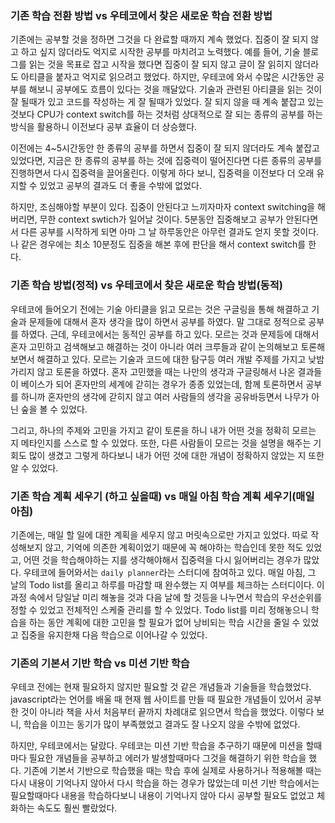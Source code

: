 ### 기존 학습 전환 방법 vs 우테코에서 찾은 새로운 학습 전환 방법

<!-- #### 부제: 한 주제만 3~4시간, 집중안되어도 계속 하려고 노력 vs 집중이 안되거나 그게 하기 싫을때는 다른 종류의 공부로 전환해서 하는 것 -->

기존에는 공부할 것을 정하면 그것을 다 완료할 때까지 계속 했었다. 집중이 잘 되지 않고 하고 싶지 않더라도 억지로 시작한 공부를 마치려고 노력했다. 예를 들어, 기술 블로그를 읽는 것을 목표로 잡고 시작을 했다면 집중이 잘 되지 않고 글이 잘 읽히지 않더라도 아티클을 붙자고 억지로 읽으려고 했었다.
하지만, 우테코에 와서 수많은 시간동안 공부를 해보니 공부에도 흐름이 있다는 것을 깨달았다. 기술과 관련된 아티클을 읽는 것이 잘 될때가 있고 코드를 작성하는 게 잘 될때가 있었다. 잘 되지 않을 때 계속 붙잡고 있는 것보다 CPU가 context switch를 하는 것처럼 상대적으로 잘 되는 종류의 공부를 하는 방식을 활용하니 이전보다 공부 효율이 더 상승했다.

이전에는 4~5시간동안 한 종류의 공부를 하면서 집중이 잘 되지 않더라도 계속 붙잡고 있었다면, 지금은 한 종류의 공부를 하는 것에 집중력이 떨어진다면 다른 종류의 공부를 진행하면서 다시 집중력을 끌어올린다. 이렇게 하다 보니, 집중력을 이전보다 더 오래 유지할 수 있었고 공부의 결과도 더 좋을 수밖에 없었다.

하지만, 조심해야할 부분이 있다. 집중이 안된다고 느끼자마자 context switching을 해버리면, 무한 context swtich가 일어날 것이다. 5분동안 집중해보고 공부가 안된다면서 다른 공부를 시작하게 되면 아마 그 날 하루동안은 아무런 결과도 얻지 못할 것이다. 나 같은 경우에는 최소 10분정도 집중을 해본 후에 판단을 해서 context switch를 한다.

### 기존 학습 방법(정적) vs 우테코에서 찾은 새로운 학습 방법(동적)

<!-- #### 부제: 기술 아티클 읽기, 혼자 고민해보기, 혼자 생각해보기 vs 여러 크루들과 기술에 대해 논의해보기, 토론해보기 -->

우테코에 들어오기 전에는 기술 아티클을 읽고 모르는 것은 구글링을 통해 해결하고 기술과 문제들에 대해서 혼자 생각을 많이 하면서 공부를 하였다. 말 그대로 정적으로 공부를 하였다. 근데, 우테코에서는 동적인 공부를 하고 있다. 모르는 것과 문제등에 대해서 혼자 고민하고 검색해보고 해결하는 것이 아니라 여러 크루들과 같이 논의해보고 토론해보면서 해결하고 있다. 모르는 기술과 코드에 대한 탐구등 여러 개발 주제를 가지고 낮밤 가리지 않고 토론을 하였다. 혼자 고민했을 때는 나만의 생각과 구글링해서 나온 결과들이 베이스가 되어 혼자만의 세계에 갇히는 경우가 종종 있었는데, 함께 토론하면서 공부를 하니까 혼자만의 생각에 갇히지 않고 여러 사람들의 생각을 공유바등면서 나무가 아닌 숲을 볼 수 있었다.

그리고, 하나의 주제와 고민을 가지고 같이 토론을 하니 내가 어떤 것을 정확히 모르는 지 메타인지를 스스로 할 수 있었다. 또한, 다른 사람들이 모르는 것을 설명을 해주는 기회도 많이 생겼고 그렇게 하다보니 내가 어떤 것에 대한 개념이 정확하지 않았는 지 또한 알 수 있었다.

### 기존 학습 계획 세우기 (하고 싶을때) vs 매일 아침 학습 계획 세우기(매일 아침)

기존에는, 매일 할 일에 대한 계획을 세우지 않고 머릿속으로만 가지고 있었다. 따로 작성해보지 않고, 기억에 의존한 계획이었기 때문에 꼭 해야하는 학습인데 못한 적도 있었고, 어떤 것을 학습해야하는 지를 생각해야해서 집중력을 다시 잃어버리는 경우가 많았다.
우테코에 들어와서는 `daily planner`라는 스터디에 참여하고 있다. 매일 아침, 그 날의 Todo list를 올리고 하루를 마감할 때 완수했는 지 여부를 체크하는 스터디이다. 이 과정 속에서 당일날 미리 해놓을 것과 다음 날에 할 것등을 나누면서 학습의 우선순위를 정할 수 있었고 전체적인 스케줄 관리를 할 수 있었다. Todo list를 미리 정해놓으니 학습을 하는 동안 계획에 대한 고민을 할 필요가 없어 낭비되는 학습 시간을 줄일 수 있었고 집중을 유지한채 다음 학습으로 이어나갈 수 있었다.

### 기존의 기본서 기반 학습 vs 미션 기반 학습

우테코 전에는 현재 필요하지 않지만 필요할 것 같은 개념들과 기술들을 학습했었다. javascript라는 언어를 배울 때 현재 웹 사이트를 만들 때 필요한 개념들이 있어서 공부한 것이 아니라 책을 사서 처음부터 끝까지 차례대로 읽으면서 학습을 했었다. 이렇다 보니, 학습을 이끄는 동기가 많이 부족했었고 결과도 잘 나오지 않을 수밖에 없었다.

하지만, 우테코에서는 달랐다. 우테코는 미션 기반 학습을 추구하기 때문에 미션을 할때마다 필요한 개념들을 공부하고 에러가 발생할때마다 그것을 해결하기 위한 학습을 했다. 기존에 기본서 기반으로 학습했을 때는 학습 후에 실제로 사용하거나 적용해볼 때는 다시 내용이 기억나지 않아서 다시 학습을 하는 경우가 많았는데 미션 기반 학습에서는 필요할때마다 내용을 학습하다보니 내용이 기억나지 않아 다시 공부할 필요도 없었고 체화하는 속도도 훨씬 빨랐었다.
